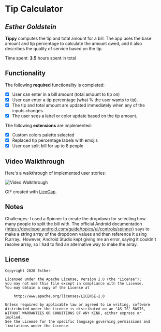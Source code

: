 # Tip Calculator 

## *Esther Goldstein*

**Tippy** computes the tip and total amount for a bill. The app uses the base amount and tip percentage to calculate the amount owed, and it also describes the quality of service based on the tip.

Time spent: **3.5** hours spent in total

## Functionality 

The following **required** functionality is completed:

* [x] User can enter in a bill amount (total amount to tip on)
* [x] User can enter a tip percentage (what % the user wants to tip).
* [x] The tip and total amount are updated immediately when any of the inputs changes.
* [x] The user sees a label or color update based on the tip amount. 

The following **extensions** are implemented:

* [x] Custom colors palette selected
* [x] Replaced tip percentage labels with emojis
* [x] User can split bill for up to 8 people

## Video Walkthrough

Here's a walkthrough of implemented user stories:

<img src='https://i.imgur.com/YHrslp9.gif' title='Video Walkthrough' width='' alt='Video Walkthrough' />

GIF created with [LiceCap](http://www.cockos.com/licecap/).

## Notes

Challenges: I used a Spinner to create the dropdown for selecting how many people to split the bill with. The official Android documentation (https://developer.android.com/guide/topics/ui/controls/spinner) says to make a string array of the dropdown values and then reference it using R.array.<string array name>. However, Android Studio kept giving me an error, saying it couldn't resolve array, so I had to find an alternative way to make the array.

## License

    Copyright 2020 Esther

    Licensed under the Apache License, Version 2.0 (the "License");
    you may not use this file except in compliance with the License.
    You may obtain a copy of the License at

        http://www.apache.org/licenses/LICENSE-2.0

    Unless required by applicable law or agreed to in writing, software
    distributed under the License is distributed on an "AS IS" BASIS,
    WITHOUT WARRANTIES OR CONDITIONS OF ANY KIND, either express or implied.
    See the License for the specific language governing permissions and
    limitations under the License.